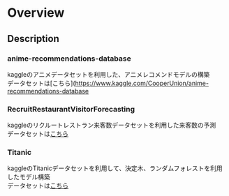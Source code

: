 # Overview

## Description

### anime-recommendations-database
kaggleのアニメデータセットを利用した、アニメレコメンドモデルの構築  
データセットは[こちら](https://www.kaggle.com/CooperUnion/anime-recommendations-database

### RecruitRestaurantVisitorForecasting
kaggleのリクルートレストラン来客数データセットを利用した来客数の予測  
データセットは[こちら](https://www.kaggle.com/c/recruit-restaurant-visitor-forecasting/data)

### Titanic
kaggleのTitanicデータセットを利用して、決定木、ランダムフォレストを利用したモデル構築  
データセットは[こちら](https://www.kaggle.com/c/titanic/data)